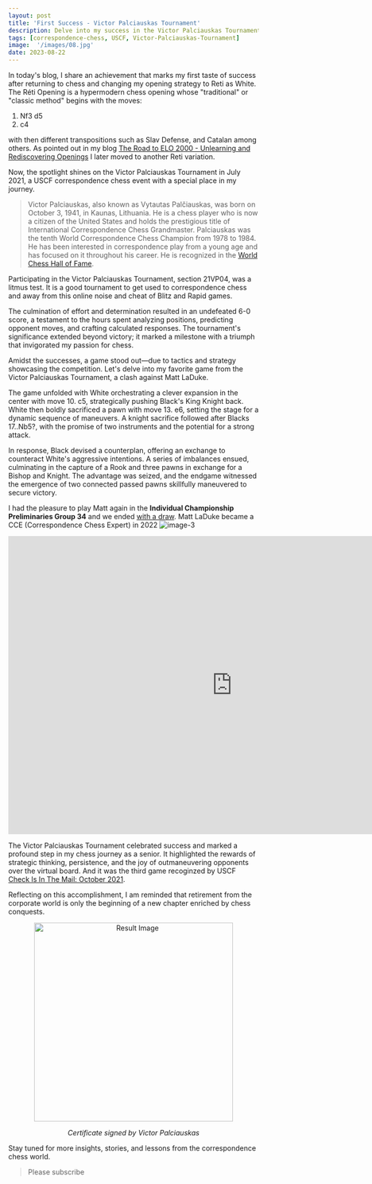 ```yaml
---
layout: post
title: 'First Success - Victor Palciauskas Tournament'
description: Delve into my success in the Victor Palciauskas Tournament 2021, a USCF correspondence chess event where I secured an undefeated victory. Explore my favorite game from the tournament and the strategic maneuvers that led to success.
tags: [correspondence-chess, USCF, Victor-Palciauskas-Tournament]
image:  '/images/08.jpg'
date: 2023-08-22
---
```


In today's blog, I share an achievement that marks my first taste of success after returning to chess and changing my opening strategy to Reti as White. The Réti Opening is a hypermodern chess opening whose "traditional" or "classic method" begins with the moves:

1. Nf3 d5
2. c4

with then different transpositions such as Slav Defense, and Catalan among others. As pointed out in my blog [The Road to ELO 2000 - Unlearning and Rediscovering Openings](https://chess.myvortexcloud.com/the-road-to-elo-2000/) I later moved to another Reti variation.

Now, the spotlight shines on the Victor Palciauskas Tournament in July 2021, a USCF correspondence chess event with a special place in my journey.

> Victor Palciauskas, also known as Vytautas Palčiauskas, was born on October 3, 1941, in Kaunas, Lithuania. He is a chess player who is now a citizen of the United States and holds the prestigious title of International Correspondence Chess Grandmaster. Palciauskas was the tenth World Correspondence Chess Champion from 1978 to 1984. He has been interested in correspondence play from a young age and has focused on it throughout his career. He is recognized in the [World Chess Hall of Fame](https://worldchesshof.org/hof-inductee/victor-palciauskas).

Participating in the Victor Palciauskas Tournament, section 21VP04, was a litmus test. It is a good tournament to get used to correspondence chess and away from this online noise and cheat of Blitz and Rapid games.

The culmination of effort and determination resulted in an undefeated 6-0 score, a testament to the hours spent analyzing positions, predicting opponent moves, and crafting calculated responses. The tournament's significance extended beyond victory; it marked a milestone with a triumph that invigorated my passion for chess.

Amidst the successes, a game stood out—due to tactics and strategy showcasing the competition. Let's delve into my favorite game from the Victor Palciauskas Tournament, a clash against Matt LaDuke.

The game unfolded with White orchestrating a clever expansion in the center with move 10. c5, strategically pushing Black's King Knight back. White then boldly sacrificed a pawn with move 13. e6, setting the stage for a dynamic sequence of maneuvers. A knight sacrifice followed after Blacks 17..Nb5?, with the promise of two instruments and the potential for a strong attack.

In response, Black devised a counterplan, offering an exchange to counteract White's aggressive intentions. A series of imbalances ensued, culminating in the capture of a Rook and three pawns in exchange for a Bishop and Knight. The advantage was seized, and the endgame witnessed the emergence of two connected passed pawns skillfully maneuvered to secure victory.

I had the pleasure to play Matt again in the **Individual Championship Preliminaries Group 34** and we ended [with a draw](https://www.iccf.com/game?id=1295018). Matt LaDuke became a CCE (Correspondence Chess Expert)
in 2022 ![image-3](https://github.com/Egbert-Azure/egbert-azure.Github.io/assets/55332675/0fe3da37-ff82-48d4-9d48-002afac116d8)


<iframe style='border: 0;' width='900px' height='600px' src='https://share.chessbase.com/SharedGames/frame/?p=NsveSf4NaIuce17+G8G4pQbUFjxFhMA4YUnYYPtdFdKRMJCCgpx9oPfTWR70ha9I'></iframe>

The Victor Palciauskas Tournament celebrated success and marked a profound step in my chess journey as a senior. It highlighted the rewards of strategic thinking, persistence, and the joy of outmaneuvering opponents over the virtual board. And it was the third game recoginzed by USCF [Check Is In The Mail: October 2021](https://new.uschess.org/news/check-mail-october-2021). 

Reflecting on this accomplishment, I am reminded that retirement from the corporate world is only the beginning of a new chapter enriched by chess conquests.

<div align="center">
    <img src="https://github.com/Egbert-Azure/egbert-azure.Github.io/assets/55332675/8a11d0ae-7a82-4b14-a28b-43ceb70df4be" alt="Result Image" width="400">
    <div align="center">
        <p><em>Certificate signed by Victor Palciauskas</em></p>
    </div>
</div>

Stay tuned for more insights, stories, and lessons from the correspondence chess world.

> Please subscribe
